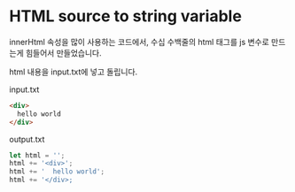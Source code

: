 # HTML source to string variable

innerHtml 속성을 많이 사용하는 코드에서, 수십 수백줄의 html 태그를 js 변수로 만드는게 힘들어서 만들었습니다.  

html 내용을 input.txt에 넣고 돌립니다.

input.txt
``` html
<div>
  hello world
</div>
```

output.txt
``` javascript
let html = '';
html += '<div>';
html += '  hello world';
html += '</div>;
```
